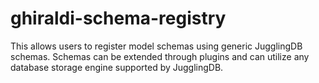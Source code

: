 ghiraldi-schema-registry
========================

This allows users to register model schemas using generic JugglingDB schemas.
Schemas can be extended through plugins and can utilize any database storage 
engine supported by JugglingDB.